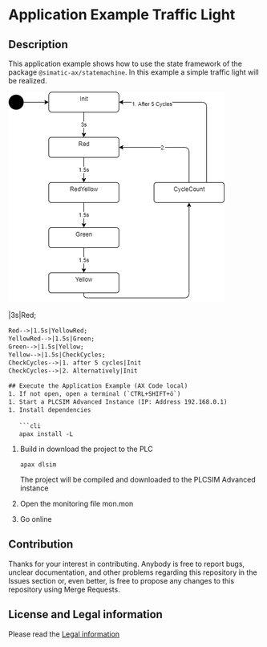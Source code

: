# Application Example Traffic Light 

## Description

This application example shows how to use the state framework of the package `@simatic-ax/statemachine`. In this example a simple traffic light will be realized.

![statechart](doc/state.png)

<!-- ```mermaid
graph LR;
    
    Init-->|3s|Red;
    Red-->|1.5s|YellowRed;
    YellowRed-->|1.5s|Green;
    Green-->|1.5s|Yellow;
    Yellow-->|1.5s|CheckCycles;
    CheckCycles-->|1. after 5 cycles|Init
    CheckCycles-->|2. Alternatively|Init
``` -->
## Execute the Application Example (AX Code local)
1. If not open, open a terminal (`CTRL+SHIFT+ö`)
1. Start a PLCSIM Advanced Instance (IP: Address 192.168.0.1)
1. Install dependencies
   
   ```cli
   apax install -L
   ```
1. Build in download the project to the PLC
   
   ```cli
   apax dlsim
   ```
   
   The project will be compiled and downloaded to the PLCSIM Advanced instance
   
1. Open the monitoring file mon.mon
1. Go online
 

## Contribution

Thanks for your interest in contributing. Anybody is free to report bugs, unclear documentation, and other problems regarding this repository in the Issues section or, even better, is free to propose any changes to this repository using Merge Requests.

## License and Legal information

Please read the [Legal information](LICENSE.md)